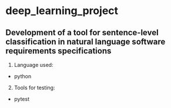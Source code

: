 # deep_learning_project

## Development of a tool for sentence-level classification in natural language software requirements specifications

1. Language used: 
* python
2. Tools for testing:
* pytest
